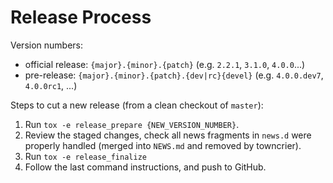# Release Process

Version numbers:

- official release: `{major}.{minor}.{patch}` (e.g. `2.2.1`, `3.1.0`, `4.0.0`...)
- pre-release: `{major}.{minor}.{patch}.{dev|rc}{devel}` (e.g. `4.0.0.dev7`, `4.0.0rc1`, ...)


Steps to cut a new release (from a clean checkout of `master`):

1. Run `tox -e release_prepare {NEW_VERSION_NUMBER}`.
2. Review the staged changes, check all news fragments in `news.d` were
   properly handled (merged into `NEWS.md` and removed by towncrier).
3. Run `tox -e release_finalize`
4. Follow the last command instructions, and push to GitHub.
